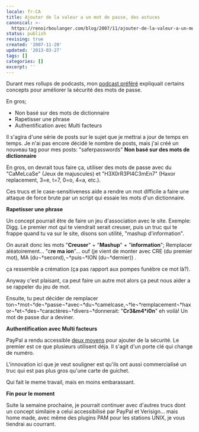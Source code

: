 ```yaml
---
locale: fr-CA
title: Ajouter de la valeur a un mot de passe, des astuces
canonical: >-
  https://renoirboulanger.com/blog/2007/11/ajouter-de-la-valeur-a-un-mot-de-passe-des-astuces/
status: publish
revising: true
created: '2007-11-20'
updated: '2013-03-27'
tags: []
categories: []
excerpt: ''
---
```


Durant mes rollups de podcasts, mon <a TARGET="_blank" HREF="http://www.grc.com/securitynow/">podcast préféré</a> expliquait certains concepts pour améliorer la sécurité des mots de passe.

En gros;
<ul>
	<li>Non basé sur des mots de dictionnaire</li>
	<li>Rapetisser une phrase</li>
	<li>Authentification avec Multi facteurs</li>
</ul>
Il s'agira d'une série de posts sur le sujet que je mettrai a jour de temps en temps. Je n'ai pas encore décidé le nombre de posts, mais j'ai créé un nouveau tag pour mes posts: "saferpasswords"
<!--more-->
<strong>Non basé sur des mots de dictionnaire</strong>

En gros, on devrait tous faire ça, utiliser des mots de passe avec du "CaMeLcaSe" (Jeux de majuscules) et "H3X0rR3Pl4C3mEn7" (Haxor replacement, 3=e, t=7, 0=o, 4=a, etc.).

Ces trucs et le case-sensitiveness aide a rendre un mot difficile a faire une attaque de force brute par un script qui essaie les mots d'un dictionnaire.



<strong>Rapetisser une phrase</strong>

Un concept pourrait être de faire un jeu d'association avec le site. Exemple: Digg. Le premier mot qui te viendrait serait creuser, puis un truc qui te frappe quand tu va sur le site, disons son utilité, "mashup d'information".

On aurait donc les mots "<strong>Creuser</strong>" + "<strong>Mashup</strong>" + "<strong>information</strong>"; Remplacer aléatoirement... "c<strong>re ma ion</strong>"... ouf (je vient de monter avec CRE (du premier mot), MA (du¬†second),¬†puis¬†ION (du¬†dernier))  .

ça ressemble a crémation (ça pas rapport aux pompes funèbre ce mot là?).

Anyway c'est plaisant, ca peut faire un autre mot alors ça peut nous aider a se rappeler du jeu de mot.

Ensuite, tu peut décider de remplacer ton¬†mot¬†de¬†passe¬†avec¬†du¬†camelcase,¬†le¬†remplacement¬†haxor¬†et¬†des¬†caractères¬†divers¬†donnerait: "<strong>Cr3&amp;m4*i0n</strong>" eh voilà! Un mot de passe dur a deviner.



<strong>Authentification avec Multi facteurs</strong>

PayPal a rendu accessible <a TARGET="_blank" HREF="https://idprotect.verisign.com/">deux moyens</a> pour ajouter de la sécurité. Le premier est ce que plusieurs utilisent déja. Il s'agit d'un porte clé qui change de numéro.

L'innovation ici que je veut souligner est qu'ils ont aussi commercialisé un truc qui est pas plus gros qu'une carte de guichet.

Qui fait le meme travail, mais en moins embarassant.


<strong>Fin pour le moment</strong>

Suite la semaine prochaine, je pourrait continuer avec d'autres trucs dont un concept similaire a celui accessibilisé par PayPal et Verisign... mais home made, avec même des plugins PAM pour les stations UNIX, je vous tiendrai au courrant.